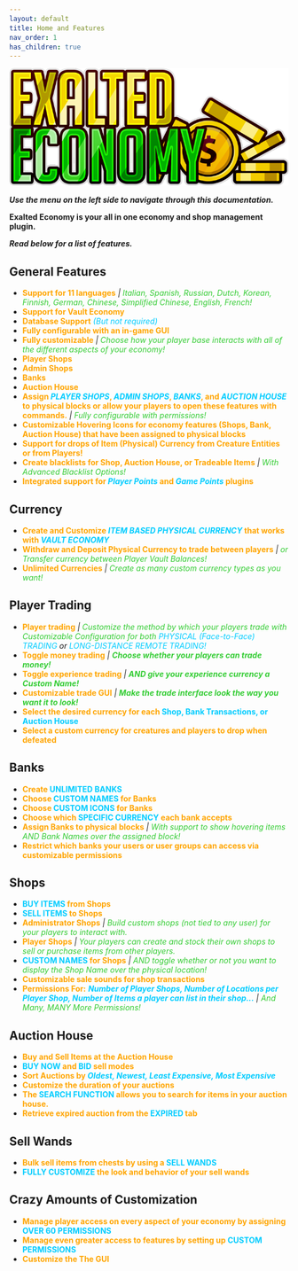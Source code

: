 ```yaml
---
layout: default
title: Home and Features
nav_order: 1
has_children: true
---
```


![Exalted Economy](https://github.com/Jowcey/ExaltedEconomyWiki/blob/main/logo_exaltedeconomy_small.png?raw=true)

***Use the menu on the left side to navigate through this documentation.***

**Exalted Economy is your all in one economy and shop management plugin.** 

***Read below for a list of features.*** 
## General Features
* <span style="color: orange;">**Support for 11 languages**</span> *\|* <span style="color: #33cc33">*Italian, Spanish, Russian, Dutch, Korean, Finnish, German, Chinese, Simplified Chinese, English, French!*</span>
* <span style="color: orange;">**Support for Vault Economy**</span>
* <span style="color: orange;">**Database Support**</span> <span style="color: #00ccff">*(But not required)*</span>
* <span style="color: orange;">**Fully configurable with an in-game GUI**</span>
* <span style="color: orange;">**Fully customizable**</span> *\|* <span style="color: #33cc33">*Choose how your player base interacts with all of the different aspects of your economy!*</span>
* <span style="color: orange;">**Player Shops**</span>
* <span style="color: orange;">**Admin Shops**</span>
* <span style="color: orange;">**Banks**</span>
* <span style="color: orange;">**Auction House**</span>
* <span style="color: orange;">**Assign <span style="color: #00ccff">*PLAYER SHOPS*</span>, <span style="color: #00ccff">*ADMIN SHOPS*</span>, <span style="color: #00ccff">*BANKS*</span>, and <span style="color: #00ccff">*AUCTION HOUSE*</span> to physical blocks or allow your players to open these features with commands.**</span> *\|* <span style="color: #33cc33">*Fully configurable with permissions!*</span>
* <span style="color: orange;">**Customizable Hovering Icons for economy features (Shops, Bank, Auction House) that have been assigned to physical blocks**</span>
* <span style="color: orange;">**Support for drops of Item (Physical) Currency from Creature Entities or from Players!**</span>
* <span style="color: orange;">**Create blacklists for Shop, Auction House, or Tradeable Items**</span> *\|* <span style="color: #33cc33">*With Advanced Blacklist Options!*</span>
* <span style="color: orange;">**Integrated support for <span style="color: #00ccff">*Player Points*</span> and <span style="color: #00ccff">*Game Points*</span> plugins**</span>

## Currency
* <span style="color: orange;">**Create and Customize <span style="color: #00ccff">*ITEM BASED PHYSICAL CURRENCY*</span> that works with <span style="color: #00ccff">*VAULT ECONOMY***</span>
* <span style="color: orange;">**Withdraw and Deposit Physical Currency to trade between players**</span> *\|* <span style="color: #33cc33">*or Transfer currency between Player Vault Balances!*</span>
* <span style="color: orange;">**Unlimited Currencies**</span> *\|* <span style="color: #33cc33">*Create as many custom currency types as you want!*</span>

## Player Trading
* <span style="color: orange;">**Player trading**</span> *\|* <span style="color: #33cc33">*Customize the method by which your players trade with Customizable Configuration for both</span> <span style="color: #00ccff">PHYSICAL (Face-to-Face) TRADING</span> or <span style="color: #00ccff">LONG-DISTANCE REMOTE TRADING!*</span>
* <span style="color: orange;">**Toggle money trading**</span> *\|* <span style="color: #33cc33">***Choose whether your players can trade money!***</span>
* <span style="color: orange;">**Toggle experience trading**</span> *\|* <span style="color: #33cc33">***AND give your experience currency a Custom Name!***</span>
* <span style="color: orange;">**Customizable trade GUI**</span> *\|* <span style="color: #33cc33">***Make the trade interface look the way you want it to look!***</span>
* <span style="color: orange;">**Select the desired currency for each</span> <span style="color: #00ccff">Shop, Bank Transactions, or Auction House**</span>
* <span style="color: orange;">**Select a custom currency for creatures and players to drop when defeated**</span>

## Banks
* **<span style="color: orange;">Create</span> <span style="color: #00ccff">UNLIMITED BANKS</span>**
* <span style="color: orange;">**Choose <span style="color: #00ccff">CUSTOM NAMES</span> for Banks**</span>
* <span style="color: orange;">**Choose <span style="color: #00ccff">CUSTOM ICONS</span> for Banks**</span>
* <span style="color: orange;">**Choose which</span> <span style="color: #00ccff">SPECIFIC CURRENCY</span> <span style="color: orange;">each bank accepts**</span>
* <span style="color: orange;">**Assign Banks to physical blocks**</span> *\|* <span style="color: #33cc33">*With support to show hovering items AND Bank Names over the assigned block!*</span>
* <span style="color: orange;">**Restrict which banks your users or user groups can access via customizable permissions**</span>

## Shops
* **<span style="color: #00ccff">BUY ITEMS</span> <span style="color: orange;">from Shops**</span>
* **<span style="color: #00ccff">SELL ITEMS</span> <span style="color: orange;">to Shops**</span>
* <span style="color: orange;">**Administrator Shops**</span> *\|* <span style="color: #33cc33">*Build custom shops (not tied to any user) for your players to interact with.*</span>
* <span style="color: orange;">**Player Shops**</span> *\|* <span style="color: #33cc33">*Your players can create and stock their own shops to sell or purchase items from other players.*</span>
* **<span style="color: #00ccff">CUSTOM NAMES</span> <span style="color: orange;">for Shops</span>** *\|* <span style="color: #33cc33">*AND toggle whether or not you want to display the Shop Name over the physical location!*</span>
* <span style="color: orange;">**Customizable sale sounds for shop transactions**</span>
* <span style="color: orange;">**Permissions For:**</span> <span style="color: #00ccff">***Number of Player Shops, Number of Locations per Player Shop, Number of Items a player can list in their shop...***</span> *\|* <span style="color: #33cc33">*And Many, MANY More Permissions!*</span>

## Auction House
* <span style="color: orange;">**Buy and Sell Items at the Auction House**</span>
* <span style="color: orange;">**<span style="color: #00ccff">BUY NOW</span> and <span style="color: #00ccff">BID</span> sell modes**
* <span style="color: orange;">**Sort Auctions by <span style="color: #00ccff"> *Oldest, Newest, Least Expensive, Most Expensive***</span>
* <span style="color: orange;">**Customize the duration of your auctions**</span>
* <span style="color: orange;">**The <span style="color: #00ccff">SEARCH FUNCTION</span> allows you to search for items in your auction house.**</span>
* <span style="color: orange;">**Retrieve expired auction from the <span style="color: #00ccff"> EXPIRED</span> tab**</span>

## Sell Wands
* **<span style="color: orange;">Bulk sell items from chests by using a</span> <span style="color: #00ccff">SELL WANDS</span>**
* **<span style="color: #00ccff">FULLY CUSTOMIZE</span> <span style="color: orange;">the look and behavior of your sell wands**</span>

## Crazy Amounts of Customization
* <span style="color: orange;">**Manage player access on every aspect of your economy by assigning**</span> <span style="color: #00ccff">**OVER 60 PERMISSIONS**</span>
* <span style="color: orange;">**Manage even greater access to features by setting up</span> <span style="color: #00ccff">CUSTOM PERMISSIONS</span>**
* <span style="color: orange;">**Customize the The GUI**</span>